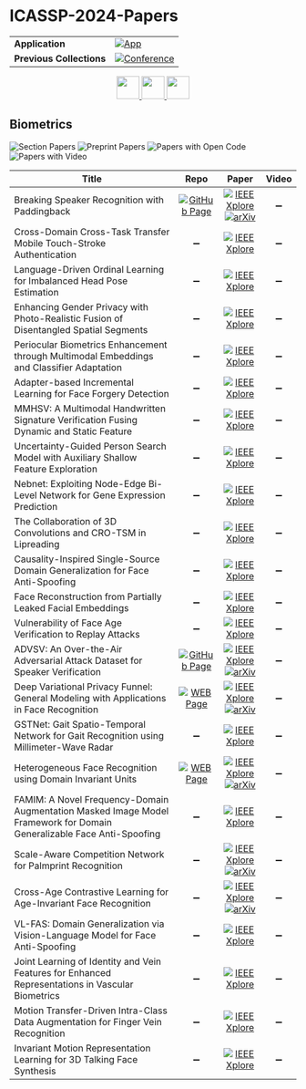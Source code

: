 # ICASSP-2024-Papers

<table>
    <tr>
        <td><strong>Application</strong></td>
        <td>
            <a href="https://huggingface.co/spaces/DmitryRyumin/NewEraAI-Papers" style="float:left;">
                <img src="https://img.shields.io/badge/🤗-NewEraAI--Papers-FFD21F.svg" alt="App" />
            </a>
        </td>
    </tr>
    <tr>
        <td><strong>Previous Collections</strong></td>
        <td>
            <a href="https://github.com/DmitryRyumin/ICASSP-2023-24-Papers/blob/main/README_2023.md">
                <img src="http://img.shields.io/badge/ICASSP-2023-0073AE.svg" alt="Conference">
            </a>
        </td>
    </tr>
</table>

<div align="center">
    <a href="https://github.com/DmitryRyumin/ICASSP-2023-24-Papers/blob/main/sections/2024/main/MLSP-P4.md">
        <img src="https://cdn.jsdelivr.net/gh/DmitryRyumin/NewEraAI-Papers@main/images/left.svg" width="40" alt="" />
    </a>
    <a href="https://github.com/DmitryRyumin/ICASSP-2023-24-Papers/">
        <img src="https://cdn.jsdelivr.net/gh/DmitryRyumin/NewEraAI-Papers@main/images/home.svg" width="40" alt="" />
    </a>
    <a href="https://github.com/DmitryRyumin/ICASSP-2023-24-Papers/blob/main/sections/2024/main/SPTM-P2.md">
        <img src="https://cdn.jsdelivr.net/gh/DmitryRyumin/NewEraAI-Papers@main/images/right.svg" width="40" alt="" />
    </a>
</div>

## Biometrics

![Section Papers](https://img.shields.io/badge/Section%20Papers-29-42BA16) ![Preprint Papers](https://img.shields.io/badge/Preprint%20Papers-8-b31b1b) ![Papers with Open Code](https://img.shields.io/badge/Papers%20with%20Open%20Code-9-1D7FBF) ![Papers with Video](https://img.shields.io/badge/Papers%20with%20Video-0-FF0000)

| **Title** | **Repo** | **Paper** | **Video** |
|-----------|:--------:|:---------:|:---------:|
| Breaking Speaker Recognition with Paddingback | [![GitHub Page](https://img.shields.io/badge/GitHub-Page-159957.svg)](https://nbufabio25.github.io/paddingback/) | [![IEEE Xplore](https://img.shields.io/badge/IEEE-10448169-E4A42C.svg)](https://ieeexplore.ieee.org/document/10448169) <br /> [![arXiv](https://img.shields.io/badge/arXiv-2308.04179-b31b1b.svg)](https://arxiv.org/abs/2308.04179) | :heavy_minus_sign: |
| Cross-Domain Cross-Task Transfer Mobile Touch-Stroke Authentication | :heavy_minus_sign: | [![IEEE Xplore](https://img.shields.io/badge/IEEE-10445813-E4A42C.svg)](https://ieeexplore.ieee.org/document/10445813) | :heavy_minus_sign: |
| Language-Driven Ordinal Learning for Imbalanced Head Pose Estimation | :heavy_minus_sign: | [![IEEE Xplore](https://img.shields.io/badge/IEEE-10448404-E4A42C.svg)](https://ieeexplore.ieee.org/document/10448404) | :heavy_minus_sign: |
| Enhancing Gender Privacy with Photo-Realistic Fusion of Disentangled Spatial Segments | :heavy_minus_sign: | [![IEEE Xplore](https://img.shields.io/badge/IEEE-10446208-E4A42C.svg)](https://ieeexplore.ieee.org/document/10446208) | :heavy_minus_sign: |
| Periocular Biometrics Enhancement through Multimodal Embeddings and Classifier Adaptation | :heavy_minus_sign: | [![IEEE Xplore](https://img.shields.io/badge/IEEE-10447385-E4A42C.svg)](https://ieeexplore.ieee.org/document/10447385) | :heavy_minus_sign: |
| Adapter-based Incremental Learning for Face Forgery Detection | :heavy_minus_sign: | [![IEEE Xplore](https://img.shields.io/badge/IEEE-10446543-E4A42C.svg)](https://ieeexplore.ieee.org/document/10446543) | :heavy_minus_sign: |
| MMHSV: A Multimodal Handwritten Signature Verification Fusing Dynamic and Static Feature | :heavy_minus_sign: | [![IEEE Xplore](https://img.shields.io/badge/IEEE-10447071-E4A42C.svg)](https://ieeexplore.ieee.org/document/10447071) | :heavy_minus_sign: |
| Uncertainty-Guided Person Search Model with Auxiliary Shallow Feature Exploration | :heavy_minus_sign: | [![IEEE Xplore](https://img.shields.io/badge/IEEE-10447166-E4A42C.svg)](https://ieeexplore.ieee.org/document/10447166) | :heavy_minus_sign: |
| Nebnet: Exploiting Node-Edge Bi-Level Network for Gene Expression Prediction | :heavy_minus_sign: | [![IEEE Xplore](https://img.shields.io/badge/IEEE-10446401-E4A42C.svg)](https://ieeexplore.ieee.org/document/10446401) | :heavy_minus_sign: |
| The Collaboration of 3D Convolutions and CRO-TSM in Lipreading | :heavy_minus_sign: | [![IEEE Xplore](https://img.shields.io/badge/IEEE-10446453-E4A42C.svg)](https://ieeexplore.ieee.org/document/10446453) | :heavy_minus_sign: |
| Causality-Inspired Single-Source Domain Generalization for Face Anti-Spoofing | :heavy_minus_sign: | [![IEEE Xplore](https://img.shields.io/badge/IEEE-10447694-E4A42C.svg)](https://ieeexplore.ieee.org/document/10447694) | :heavy_minus_sign: |
| Face Reconstruction from Partially Leaked Facial Embeddings | :heavy_minus_sign: | [![IEEE Xplore](https://img.shields.io/badge/IEEE-10445870-E4A42C.svg)](https://ieeexplore.ieee.org/document/10445870) | :heavy_minus_sign: |
| Vulnerability of Face Age Verification to Replay Attacks | :heavy_minus_sign: | [![IEEE Xplore](https://img.shields.io/badge/IEEE-10447255-E4A42C.svg)](https://ieeexplore.ieee.org/document/10447255) | :heavy_minus_sign: |
| ADVSV: An Over-the-Air Adversarial Attack Dataset for Speaker Verification | [![GitHub Page](https://img.shields.io/badge/GitHub-Page-159957.svg)](https://advsv.github.io/) | [![IEEE Xplore](https://img.shields.io/badge/IEEE-10446549-E4A42C.svg)](https://ieeexplore.ieee.org/document/10446549) <br /> [![arXiv](https://img.shields.io/badge/arXiv-2310.05369-b31b1b.svg)](https://arxiv.org/abs/2310.05369) | :heavy_minus_sign: |
| Deep Variational Privacy Funnel: General Modeling with Applications in Face Recognition | [![WEB Page](https://img.shields.io/badge/WEB-Page-159957.svg)](https://gitlab.idiap.ch/biometric/icassp2024.dvpf) | [![IEEE Xplore](https://img.shields.io/badge/IEEE-10446646-E4A42C.svg)](https://ieeexplore.ieee.org/document/10446646) <br /> [![arXiv](https://img.shields.io/badge/arXiv-2401.14792-b31b1b.svg)](https://arxiv.org/abs/2401.14792) | :heavy_minus_sign: |
| GSTNet: Gait Spatio-Temporal Network for Gait Recognition using Millimeter-Wave Radar | :heavy_minus_sign: | [![IEEE Xplore](https://img.shields.io/badge/IEEE-10447288-E4A42C.svg)](https://ieeexplore.ieee.org/document/10447288) | :heavy_minus_sign: |
| Heterogeneous Face Recognition using Domain Invariant Units | [![WEB Page](https://img.shields.io/badge/WEB-Page-159957.svg)](https://gitlab.idiap.ch/bob/bob.paper.icassp2024_diu_hfr) | [![IEEE Xplore](https://img.shields.io/badge/IEEE-10447481-E4A42C.svg)](https://ieeexplore.ieee.org/document/10447481) <br /> [![arXiv](https://img.shields.io/badge/arXiv-2404.14343-b31b1b.svg)](https://arxiv.org/abs/2404.14343) | :heavy_minus_sign: |
| FAMIM: A Novel Frequency-Domain Augmentation Masked Image Model Framework for Domain Generalizable Face Anti-Spoofing | :heavy_minus_sign: | [![IEEE Xplore](https://img.shields.io/badge/IEEE-10448479-E4A42C.svg)](https://ieeexplore.ieee.org/document/10448479) | :heavy_minus_sign: |
| Scale-Aware Competition Network for Palmprint Recognition | :heavy_minus_sign: | [![IEEE Xplore](https://img.shields.io/badge/IEEE-10447363-E4A42C.svg)](https://ieeexplore.ieee.org/document/10447363) <br /> [![arXiv](https://img.shields.io/badge/arXiv-2311.11354-b31b1b.svg)](https://arxiv.org/abs/2311.11354) | :heavy_minus_sign: |
| Cross-Age Contrastive Learning for Age-Invariant Face Recognition | :heavy_minus_sign: | [![IEEE Xplore](https://img.shields.io/badge/IEEE-10445859-E4A42C.svg)](https://ieeexplore.ieee.org/document/10445859) <br /> [![arXiv](https://img.shields.io/badge/arXiv-2312.11195-b31b1b.svg)](https://arxiv.org/abs/2312.11195) | :heavy_minus_sign: |
| VL-FAS: Domain Generalization via Vision-Language Model for Face Anti-Spoofing | :heavy_minus_sign: | [![IEEE Xplore](https://img.shields.io/badge/IEEE-10448156-E4A42C.svg)](https://ieeexplore.ieee.org/document/10448156) | :heavy_minus_sign: |
| Joint Learning of Identity and Vein Features for Enhanced Representations in Vascular Biometrics | :heavy_minus_sign: | [![IEEE Xplore](https://img.shields.io/badge/IEEE-10448290-E4A42C.svg)](https://ieeexplore.ieee.org/document/10448290) | :heavy_minus_sign: |
| Motion Transfer-Driven Intra-Class Data Augmentation for Finger Vein Recognition | :heavy_minus_sign: | [![IEEE Xplore](https://img.shields.io/badge/IEEE-10446757-E4A42C.svg)](https://ieeexplore.ieee.org/document/10446757) | :heavy_minus_sign: |
| Invariant Motion Representation Learning for 3D Talking Face Synthesis | :heavy_minus_sign: | [![IEEE Xplore](https://img.shields.io/badge/IEEE-10446379-E4A42C.svg)](https://ieeexplore.ieee.org/document/10446379) | :heavy_minus_sign: |
